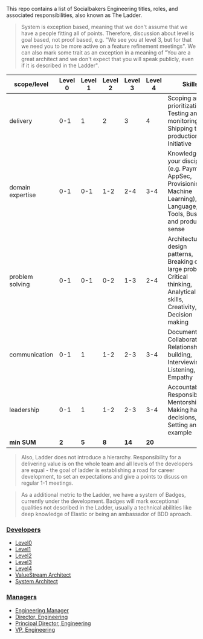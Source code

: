 This repo contains a list of Socialbakers Engineering titles, roles, and associated responsibilities, also known as The Ladder.

> System is exception based, meaning that we don't assume that we have a people fitting all of points. Therefore, discussion about level is goal based, not proof based, e.g. "We see you at level 3, but for that we need you to be more active on a feature refinement meetings". We can also mark some trait as an exception in a meaning of "You are a great architect and we don't expect that you will speak publicly, even if it is described in the Ladder". 

| scope/level    | Level 0 | Level 1 | Level 2 | Level 3 | Level 4 | Skills |
|----------------|---------|---------|---------|---------|---------|---------|
| delivery         |   0-1   |    1    |    2    |    3    |    4    | Scoping and prioritization, Testing and monitoring, Shipping to production, Initiative |
| domain expertise   |   0-1   |   0-1   |   1-2   |   2-4   |   3-4   | Knowledge of your discipline (e.g. Payments, AppSec, Provisioning, Machine Learning), Language, Tools, Business and product sense |
| problem solving     |   0-1   |   0-1   |   0-2   |   1-3   |   2-4   | Architecture & design patterns, Breaking down large problems, Critical thinking, Analytical skills, Creativity, Decision making |
| communication  |   0-1   |    1    |   1-2   |   2-3   |   3-4   | Documentation, Collaboration, Relationship-building, Interviewing, Listening, Empathy |
| leadership  |   0-1   |    1    |   1-2   |   2-3   |   3-4   |Accountability, Responsibility, Mentorship, Making hard decisions, Setting an example |
| **min SUM**    |  **2**  |  **5**  |  **8**  |  **14** |  **20** ||

> Also, Ladder does not introduce a hierarchy. Responsibility for a delivering value is on the whole team and all levels of the developers are equal - the goal of ladder is establishing a road for career development, to set an expectations and give a points to disuss on regular 1-1 meetings.

> As a additional metric to the Ladder, we have a system of Badges, currently under the development. Badges will mark exceptional qualities not described in the Ladder, usually a technical abilities like deep knowledge of Elastic or being an ambassador of BDD aproach.




### [Developers](developers/developers_path.md)

* [Level0](developers/intern.md)
* [Level1](developers/level1.md)
* [Level2](developers/level2.md)
* [Level3](developers/level3.md)
* [Level4](developers/level4.md)
* [ValueStream Architect](developers/vsarchitect.md)
* [System Architect](developers/systemarchitect.md)

### [Managers](managers/managers_path.md)

* [Engineering Manager](managers/engineering_manager.md)
* [Director, Engineering](managers/director_engineering.md)
* [Principal Director, Engineering](managers/principal_director_engineering.md)
* [VP, Engineering](managers/vp_engineering.md)





